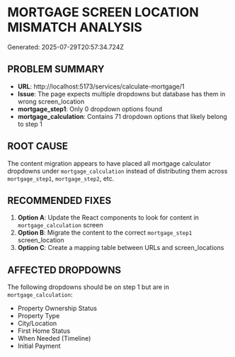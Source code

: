 # MORTGAGE SCREEN LOCATION MISMATCH ANALYSIS

Generated: 2025-07-29T20:57:34.724Z

## PROBLEM SUMMARY

- **URL**: http://localhost:5173/services/calculate-mortgage/1
- **Issue**: The page expects multiple dropdowns but database has them in wrong screen_location
- **mortgage_step1**: Only 0 dropdown options found
- **mortgage_calculation**: Contains 71 dropdown options that likely belong to step 1

## ROOT CAUSE

The content migration appears to have placed all mortgage calculator dropdowns under `mortgage_calculation` instead of distributing them across `mortgage_step1`, `mortgage_step2`, etc.

## RECOMMENDED FIXES

1. **Option A**: Update the React components to look for content in `mortgage_calculation` screen
2. **Option B**: Migrate the content to the correct `mortgage_step1` screen_location
3. **Option C**: Create a mapping table between URLs and screen_locations

## AFFECTED DROPDOWNS

The following dropdowns should be on step 1 but are in `mortgage_calculation`:
- Property Ownership Status
- Property Type
- City/Location
- First Home Status
- When Needed (Timeline)
- Initial Payment
